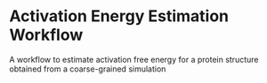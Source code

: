 # Activation Energy Estimation Workflow

A workflow to estimate activation free energy for a protein structure obtained from a coarse-grained simulation
